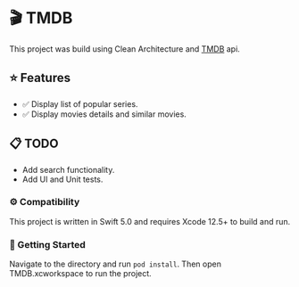 # 🎬 TMDB

This project was build using Clean Architecture and [TMDB](https://developers.themoviedb.org/3) api.

## ⭐️ Features
- ✅ Display list of popular series.
- ✅ Display movies details and similar movies.

## 📋 TODO
- Add search functionality.
- Add UI and Unit tests.

### ⚙️ Compatibility
This project is written in Swift 5.0 and requires Xcode 12.5+ to build and run.

### 📲 Getting Started
Navigate to the directory and run `pod install`. Then open TMDB.xcworkspace to run the project.
